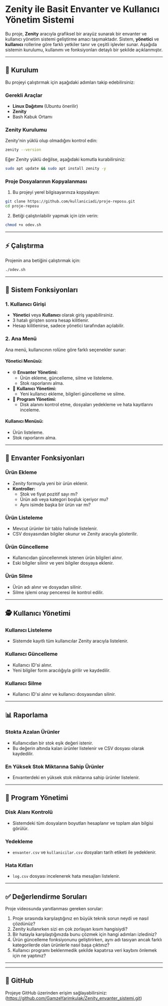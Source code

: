 # Zenity ile Basit Envanter ve Kullanıcı Yönetim Sistemi

Bu proje, **Zenity** aracıyla grafiksel bir arayüz sunarak bir envanter ve kullanıcı yönetim sistemi geliştirme amacı taşımaktadır. Sistem, **yönetici** ve **kullanıcı** rollerine göre farklı yetkiler tanır ve çeşitli işlevler sunar. Aşağıda sistemin kurulumu, kullanımı ve fonksiyonları detaylı bir şekilde açıklanmıştır.

---

## 🔧 Kurulum

Bu projeyi çalıştırmak için aşağıdaki adımları takip edebilirsiniz:

### Gerekli Araçlar
- **Linux Dağıtımı** (Ubuntu önerilir)
- **Zenity**
- Bash Kabuk Ortamı

### Zenity Kurulumu
Zenity'nin yüklü olup olmadığını kontrol edin:
```bash
zenity --version
```
Eğer Zenity yüklü değilse, aşağıdaki komutla kurabilirsiniz:
```bash
sudo apt update && sudo apt install zenity -y
```

### Proje Dosyalarının Kopyalanması
1. Bu projeyi yerel bilgisayarınıza kopyalayın:
```bash
git clone https://github.com/kullaniciadi/proje-reposu.git
cd proje-reposu
```

2. Betiği çalıştırılabilir yapmak için izin verin:
```bash
chmod +x odev.sh
```

---

## ⚡ Çalıştırma

Projenin ana betiğini çalıştırmak için:
```bash
./odev.sh
```
---

## 🔄 Sistem Fonksiyonları

### **1. Kullanıcı Girişi**
- **Yönetici** veya **Kullanıcı** olarak giriş yapabilirsiniz.
- 3 hatalı girişten sonra hesap kilitlenir.
- Hesap kilitlenirse, sadece yönetici tarafından açılabilir.

### **2. Ana Menü**
Ana menü, kullanıcının rolüne göre farklı seçenekler sunar:

#### **Yönetici Menüsü**:
- 🌐 **Envanter Yönetimi:**
  - Ürün ekleme, güncelleme, silme ve listeleme.
  - Stok raporlarını alma.
- 🔧 **Kullanıcı Yönetimi:**
  - Yeni kullanıcı ekleme, bilgileri güncelleme ve silme.
- 🔋 **Program Yönetimi:**
  - Disk alanını kontrol etme, dosyaları yedekleme ve hata kayıtlarını inceleme.

#### **Kullanıcı Menüsü**:
- Ürün listeleme.
- Stok raporlarını alma.

---

## 🔖 Envanter Fonksiyonları

### **Ürün Ekleme**
- Zenity formuyla yeni bir ürün eklenir.
- **Kontroller:**
  - Stok ve fiyat pozitif sayı mı?
  - Ürün adı veya kategori boşluk içeriyor mu?
  - Aynı isimde başka bir ürün var mı?

### **Ürün Listeleme**
- Mevcut ürünler bir tablo halinde listelenir.
- CSV dosyasından bilgiler okunur ve Zenity aracıyla gösterilir.

### **Ürün Güncelleme**
- Kullanıcıdan güncellenmek istenen ürün bilgileri alınır.
- Eski bilgiler silinir ve yeni bilgiler dosyaya eklenir.

### **Ürün Silme**
- Ürün adı alınır ve dosyadan silinir.
- Silme işlemi onay penceresi ile kontrol edilir.

---

## 🕵️ Kullanıcı Yönetimi

### **Kullanıcı Listeleme**
- Sistemde kayıtlı tüm kullanıcılar Zenity aracıyla listelenir.

### **Kullanıcı Güncelleme**
- Kullanıcı ID'si alınır.
- Yeni bilgiler form aracılığıyla girilir ve kaydedilir.

### **Kullanıcı Silme**
- Kullanıcı ID'si alınır ve kullanıcı dosyasından silinir.

---

## 📊 Raporlama

### **Stokta Azalan Ürünler**
- Kullanıcıdan bir stok eşik değeri istenir.
- Bu değerin altında kalan ürünler listelenir ve CSV dosyası olarak kaydedilir.

### **En Yüksek Stok Miktarına Sahip Ürünler**
- Envanterdeki en yüksek stok miktarına sahip ürünler listelenir.

---

## 🔋 Program Yönetimi

### **Disk Alanı Kontrolü**
- Sistemdeki tüm dosyaların boyutları hesaplanır ve toplam alan bilgisi görülür.

### **Yedekleme**
- `envanter.csv` ve `kullanicilar.csv` dosyaları tarih etiketi ile yedeklenir.

### **Hata Kıtları**
- `log.csv` dosyası incelenerek hata mesajları listelenir.

---

## ✅ Değerlendirme Soruları

Proje videosunda yanıtlanması gereken sorular:
1. Proje sırasında karşılaştığınız en büyük teknik sorun neydi ve nasıl çözdünüz?
2. Zenity kullanırken sizi en çok zorlayan kısım hangisiydi?
3. Bir hatayla karşılaştığınızda bunu çözmek için hangi adımları izlediniz?
4. Ürün güncelleme fonksiyonunu geliştirirken, aynı adı tasıyan ancak farklı kategorilerde olan ürünlerle nasıl başa çıktınız?
5. Kullanıcı programı beklenmedik şekilde kapatırsa veri kaybını önlemek için ne yaptınız?

---

 

---

## 🔗 GitHub
Projeye GitHub üzerinden erişim sağlayabilirsiniz: (https://github.com/GamzeYarimkulak/Zenity_envanter_sistemi.git)


